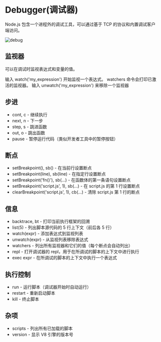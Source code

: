 # Debugger(调试器)
Node.js 包含一个进程外的调试工具，可以通过基于 TCP 的协议和内置调试客户端访问。

![debug](http://oji7gwhr9.bkt.clouddn.com/ss.gif)

## 监视器
可以在调试时监视表达式和变量的值。 

输入 watch('my_expression') 开始监视一个表达式。 watchers 命令会打印已激活的监视器。 输入 unwatch('my_expression') 来移除一个监视器

## 步进
+ cont, c - 继续执行
+ next, n - 下一步
+ step, s - 跳进函数
+ out, o - 跳出函数
+ pause - 暂停运行代码（类似开发者工具中的暂停按钮）

## 断点
+ setBreakpoint(), sb() - 在当前行设置断点
+ setBreakpoint(line), sb(line) - 在指定行设置断点
+ setBreakpoint('fn()'), sb(...) - 在函数体的第一条语句设置断点
+ setBreakpoint('script.js', 1), sb(...) - 在 script.js 的第 1 行设置断点
+ clearBreakpoint('script.js', 1), cb(...) - 清除 script.js 第 1 行的断点

## 信息
+ backtrace, bt - 打印当前执行框架的回溯
+ list(5) - 列出脚本源代码的 5 行上下文（前后各 5 行）
+ watch(expr) - 添加表达式到监视列表
+ unwatch(expr) - 从监视列表移除表达式
+ watchers - 列出所有监视器和它们的值（每个断点会自动列出）
+ repl - 打开调试器的 repl，用于在所调试的脚本的上下文中进行执行
+ exec expr - 在所调试的脚本的上下文中执行一个表达式

## 执行控制
+ run - 运行脚本（调试器开始时自动运行）
+ restart - 重新启动脚本
+ kill - 终止脚本

## 杂项
+ scripts - 列出所有已加载的脚本
+ version - 显示 V8 引擎的版本号